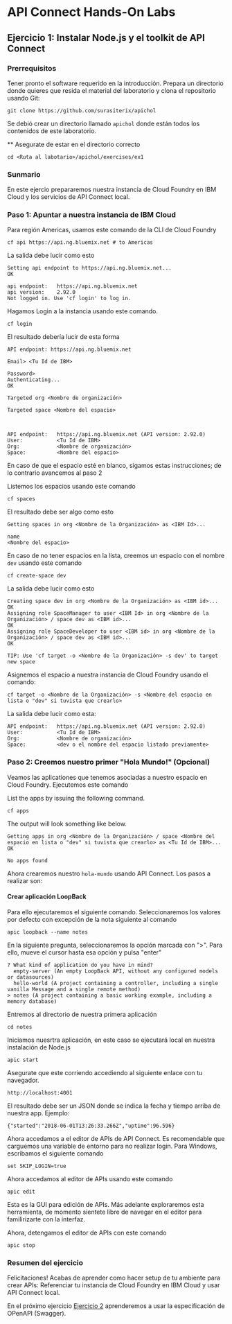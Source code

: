 # API Connect Hands-On Labs

## Ejercicio 1: Instalar Node.js y el toolkit de API Connect

### Prerrequisitos

Tener pronto el software requerido en la introducción. Prepara un directorio donde quieres que resida el material del laboratorio y clona el repositorio usando Git:

```
git clone https://github.com/surasiterix/apichol
```

Se debió crear un directorio llamado `apichol` donde están todos los contenidos de este laboratorio.

** Asegurate de estar en el directorio correcto

```
cd <Ruta al labotario>/apichol/exercises/ex1
```

### Sunmario

En este ejercio prepararemos nuestra instancia de Cloud Foundry en IBM Cloud y los servicios de API Connect local.

### Paso 1: Apuntar a nuestra instancia de IBM Cloud

Para región Americas, usamos este comando de la CLI de Cloud Foundry

```
cf api https://api.ng.bluemix.net # to Americas
```
La salida debe lucir como esto

```
Setting api endpoint to https://api.ng.bluemix.net...
OK

api endpoint:   https://api.ng.bluemix.net
api version:    2.92.0
Not logged in. Use 'cf login' to log in.  
```

Hagamos Login a la instancia usando este comando.

```
cf login
```

El resultado debería lucir de esta forma

```
API endpoint: https://api.ng.bluemix.net

Email> <Tu Id de IBM>

Password>
Authenticating...
OK

Targeted org <Nombre de organización>

Targeted space <Nombre del espacio>



API endpoint:   https://api.ng.bluemix.net (API version: 2.92.0)
User:           <Tu Id de IBM>
Org:            <Nombre de organización>
Space:          <Nombre del espacio>
```

En caso de que el espacio esté en blanco, sigamos estas instrucciones; de lo contrario avancemos al paso 2

Listemos los espacios usando este comando

```
cf spaces
```

El resultado debe ser algo como esto

```
Getting spaces in org <Nombre de la Organización> as <IBM Id>...

name
<Nombre del espacio>
```

En caso de no tener espacios en la lista, creemos un espacio con el nombre `dev` usando este comando

```
cf create-space dev
```

La salida debe lucir como esto

```
Creating space dev in org <Nombre de la Organización> as <IBM id>...
OK
Assigning role SpaceManager to user <IBM Id> in org <Nombre de la Organización> / space dev as <IBM id>...
OK
Assigning role SpaceDeveloper to user <IBM id> in org <Nombre de la Organización> / space dev as <IBM id>...
OK

TIP: Use 'cf target -o <Nombre de la Organización> -s dev' to target new space
```

Asignemos el espacio a nuestra instancia de Cloud Foundry usando el comando:

```
cf target -o <Nombre de la Organización> -s <Nombre del espacio en lista o "dev" si tuvista que crearlo>
```

La salida debe lucir como esta:

```
API endpoint:   https://api.ng.bluemix.net (API version: 2.92.0)
User:           <Tu Id de IBM>
Org:            <Nombre de organización>
Space:          <dev o el nombre del espacio listado previamente>
```

### Paso 2: Creemos nuestro primer "Hola Mundo!" (Opcional)

Veamos las aplicationes que tenemos asociadas a nuestro espacio en Cloud Foundry. Ejecutemos este comando

List the apps by issuing the following command.

```
cf apps
```

The output will look something like below.

```
Getting apps in org <Nombre de la Organización> / space <Nombre del espacio en lista o "dev" si tuvista que crearlo> as <Tu Id de IBM>...
OK

No apps found
```
Ahora crearemos nuestro `hola-mundo` usando API Connect. Los pasos a realizar son:

#### Crear aplicación LoopBack

Para ello ejecutaremos el siguiente comando. Seleccionaremos los valores por defecto con excepción de la nota siguiente al comando 

```
apic loopback --name notes
```

En la siguiente pregunta, seleccionaremos la opción marcada con ">". Para ello, mueve el cursor hasta esa opción y pulsa "enter"

```
? What kind of application do you have in mind?
  empty-server (An empty LoopBack API, without any configured models or datasources)
  hello-world (A project containing a controller, including a single vanilla Message and a single remote method)
> notes (A project containing a basic working example, including a memory database)
```

Entremos al directorio de nuestra primera aplicación

```
cd notes
```

Iniciamos nuesrtra aplicación, en este caso se ejecutará local en nuestra instalación de Node.js

```
apic start
```

Asegurate que este corriendo accediendo al siguiente enlace con tu navegador.

```
http://localhost:4001
```

El resultado debe ser un JSON donde se indica la fecha y tiempo arriba de nuestra app. Ejemplo:

```
{"started":"2018-06-01T13:26:33.266Z","uptime":96.596}
```

Ahora accedamos a el editor de APIs de API Connect. Es recomendable que carguemos una variable de entorno para no realizar login. Para Windows, escribamos el siguiente comando

```
set SKIP_LOGIN=true
```
Ahora accedamos al editor de APIs usando este comando

```
apic edit
```

Esta es la GUI para edición de APIs. Más adelante exploraremos esta herramienta, de momento sientete libre de navegar en el editor para familirizarte con la interfaz. 

Ahora, detengamos el editor de APIs con este comando

```
apic stop
```

### Resumen del ejercicio

Felicitaciones! Acabas de aprender como hacer setup de tu ambiente para crear APIs: Referenciar tu instancia de Cloud Foundry en IBM Cloud y usar API Connect local.

En el próximo ejercicio [Ejercicio 2](../ex2) aprenderemos a usar la especificación de OPenAPI (Swagger).
